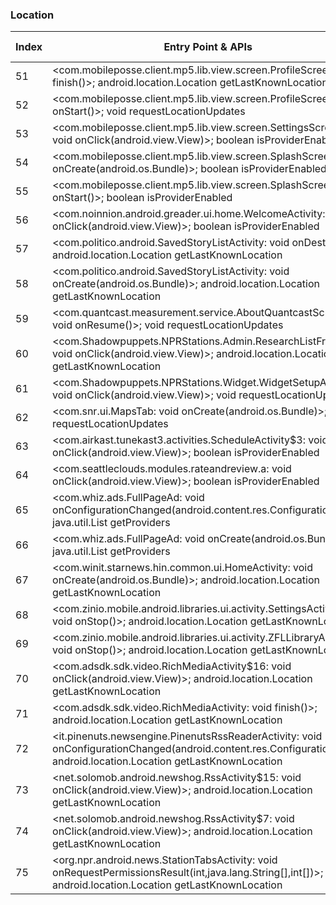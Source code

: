 ### Location
| Index | Entry Point & APIs | Screen shot | Resource id | Label |
| ------------- | ------------- | ------------- |-------------|-------------|
| 51 | <com.mobileposse.client.mp5.lib.view.screen.ProfileScreen: void finish()>; android.location.Location getLastKnownLocation | ![](F:\COSMOS\output\py\Play_win8\News_Magazines\com.mobitiles.client\com.mobileposse.client.mp5.lib.view.screen.ProfileScreen.png) |  | F |
| 52 | <com.mobileposse.client.mp5.lib.view.screen.ProfileScreen: void onStart()>; void requestLocationUpdates | ![](F:\COSMOS\output\py\Play_win8\News_Magazines\com.mobitiles.client\com.mobileposse.client.mp5.lib.view.screen.ProfileScreen.png) |  | F |
| 53 | <com.mobileposse.client.mp5.lib.view.screen.SettingsScreen: void onClick(android.view.View)>; boolean isProviderEnabled | ![](F:\COSMOS\output\py\Play_win8\News_Magazines\com.mobitiles.client\com.mobileposse.client.mp5.lib.view.screen.SettingsScreen.png) |  | F |
| 54 | <com.mobileposse.client.mp5.lib.view.screen.SplashScreen: void onCreate(android.os.Bundle)>; boolean isProviderEnabled | ![](F:\COSMOS\output\py\Play_win8\News_Magazines\com.mobitiles.client\com.mobileposse.client.mp5.lib.view.screen.SplashScreen.png) |  | |
| 55 | <com.mobileposse.client.mp5.lib.view.screen.SplashScreen: void onStart()>; boolean isProviderEnabled | ![](F:\COSMOS\output\py\Play_win8\News_Magazines\com.mobitiles.client\com.mobileposse.client.mp5.lib.view.screen.SplashScreen.png) |  | |
| 56 | <com.noinnion.android.greader.ui.home.WelcomeActivity: void onClick(android.view.View)>; boolean isProviderEnabled | ![](F:\COSMOS\output\py\Play_win8\News_Magazines\com.noinnion.android.greader.reader\com.noinnion.android.greader.ui.home.WelcomeActivity.png) |  | D |
| 57 | <com.politico.android.SavedStoryListActivity: void onDestroy()>; android.location.Location getLastKnownLocation | ![](F:\COSMOS\output\py\Play_win8\News_Magazines\com.politico.android\com.politico.android.SavedStoryListActivity.png) |  | |
| 58 | <com.politico.android.SavedStoryListActivity: void onCreate(android.os.Bundle)>; android.location.Location getLastKnownLocation | ![](F:\COSMOS\output\py\Play_win8\News_Magazines\com.politico.android\com.politico.android.SavedStoryListActivity.png) |  | |
| 59 | <com.quantcast.measurement.service.AboutQuantcastScreen: void onResume()>; void requestLocationUpdates | ![](F:\COSMOS\output\py\Play_win8\News_Magazines\com.salon.salonapp\com.quantcast.measurement.service.AboutQuantcastScreen.png) |  | |
| 60 | <com.Shadowpuppets.NPRStations.Admin.ResearchListFragment: void onClick(android.view.View)>; android.location.Location getLastKnownLocation | ![](F:\COSMOS\output\py\Play_win8\News_Magazines\com.Shadowpuppets.NPRStations\com.Shadowpuppets.NPRStations.Admin.AdminResearchMainActivity.png) | {'2131099735': <sensitive_component.SensitiveComponent.SensitiveView object at 0x00000125242CC198>} | T |
| 61 | <com.Shadowpuppets.NPRStations.Widget.WidgetSetupActivity: void onClick(android.view.View)>; void requestLocationUpdates | ![](F:\COSMOS\output\py\Play_win8\News_Magazines\com.Shadowpuppets.NPRStations\com.Shadowpuppets.NPRStations.Widget.WidgetSetupActivity.png) |  | D |
| 62 | <com.snr.ui.MapsTab: void onCreate(android.os.Bundle)>; void requestLocationUpdates | ![](F:\COSMOS\output\py\Play_win8\News_Magazines\com.snr\com.snr.ui.MapsTab.png) |  | T |
| 63 | <com.airkast.tunekast3.activities.ScheduleActivity$3: void onClick(android.view.View)>; boolean isProviderEnabled | ![](F:\COSMOS\output\py\Play_win8\News_Magazines\com.synergycns.android.cbsradionews\com.airkast.tunekast3.activities.ScheduleActivity.png) |  | D |
| 64 | <com.seattleclouds.modules.rateandreview.a: void onClick(android.view.View)>; boolean isProviderEnabled | ![](F:\COSMOS\output\py\Play_win8\News_Magazines\com.today.worldnews\com.seattleclouds.modules.rateandreview.NewRateAndCommentActivity.png) |  | |
| 65 | <com.whiz.ads.FullPageAd: void onConfigurationChanged(android.content.res.Configuration)>; java.util.List getProviders | ![](F:\COSMOS\output\py\Play_win8\News_Magazines\com.whiz.annistonstar\com.whiz.ads.FullPageAd.png) |  | F |
| 66 | <com.whiz.ads.FullPageAd: void onCreate(android.os.Bundle)>; java.util.List getProviders | ![](F:\COSMOS\output\py\Play_win8\News_Magazines\com.whiz.annistonstar\com.whiz.ads.FullPageAd.png) |  | F |
| 67 | <com.winit.starnews.hin.common.ui.HomeActivity: void onCreate(android.os.Bundle)>; android.location.Location getLastKnownLocation | ![](F:\COSMOS\output\py\Play_win8\News_Magazines\com.winit.starnews.hin\com.winit.starnews.hin.common.ui.HomeActivity.png) |  | |
| 68 | <com.zinio.mobile.android.libraries.ui.activity.SettingsActivity: void onStop()>; android.location.Location getLastKnownLocation | ![](F:\COSMOS\output\py\Play_win8\News_Magazines\com.zinio.mobile.android.libraries\com.zinio.mobile.android.libraries.ui.activity.SettingsActivity.png) |  | |
| 69 | <com.zinio.mobile.android.libraries.ui.activity.ZFLLibraryActivity: void onStop()>; android.location.Location getLastKnownLocation | ![](F:\COSMOS\output\py\Play_win8\News_Magazines\com.zinio.mobile.android.libraries\com.zinio.mobile.android.libraries.ui.activity.ZFLLibraryActivity.png) |  | F |
| 70 | <com.adsdk.sdk.video.RichMediaActivity$16: void onClick(android.view.View)>; android.location.Location getLastKnownLocation | ![](F:\COSMOS\output\py\Play_win8\News_Magazines\it.pinenuts.technews\com.adsdk.sdk.video.RichMediaActivity.png) |  | D |
| 71 | <com.adsdk.sdk.video.RichMediaActivity: void finish()>; android.location.Location getLastKnownLocation | ![](F:\COSMOS\output\py\Play_win8\News_Magazines\it.pinenuts.technews\com.adsdk.sdk.video.RichMediaActivity.png) |  | D|
| 72 | <it.pinenuts.newsengine.PinenutsRssReaderActivity: void onConfigurationChanged(android.content.res.Configuration)>; android.location.Location getLastKnownLocation | ![](F:\COSMOS\output\py\Play_win8\News_Magazines\it.pinenuts.technews\it.pinenuts.newsengine.PinenutsRssReaderActivity.png) |  | |
| 73 | <net.solomob.android.newshog.RssActivity$15: void onClick(android.view.View)>; android.location.Location getLastKnownLocation | ![](F:\COSMOS\output\py\Play_win8\News_Magazines\net.solomob.android.newshog\net.solomob.android.newshog.RssActivity.png) |  | T |
| 74 | <net.solomob.android.newshog.RssActivity$7: void onClick(android.view.View)>; android.location.Location getLastKnownLocation | ![](F:\COSMOS\output\py\Play_win8\News_Magazines\net.solomob.android.newshog\net.solomob.android.newshog.RssActivity.png) | {'2131558474': <sensitive_component.SensitiveComponent.SensitiveView object at 0x00000125240D5E10>} | T |
| 75 | <org.npr.android.news.StationTabsActivity: void onRequestPermissionsResult(int,java.lang.String[],int[])>; android.location.Location getLastKnownLocation | ![](F:\COSMOS\output\py\Play_win8\News_Magazines\org.npr.android.news\org.npr.android.news.StationTabsActivity.png) |  | |

